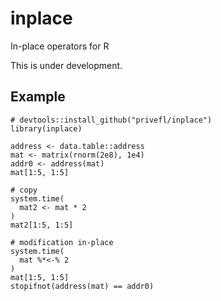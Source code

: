 # inplace

In-place operators for R

This is under development.

## Example

```{r}
# devtools::install_github("privefl/inplace")
library(inplace)

address <- data.table::address
mat <- matrix(rnorm(2e8), 1e4)
addr0 <- address(mat)
mat[1:5, 1:5]

# copy
system.time(
  mat2 <- mat * 2
)
mat2[1:5, 1:5]

# modification in-place
system.time(
  mat %*<-% 2
)
mat[1:5, 1:5]
stopifnot(address(mat) == addr0)
```